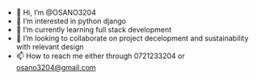 - 👋 Hi, I’m @OSANO3204
- 👀 I’m interested in  python django
- 🌱 I’m currently learning  full stack development
- 💞️ I’m looking to collaborate on project decelopment and sustainability with relevant design
- 📫 How to reach me either through 0721233204 or osano3204@gmail.com

<!---
OSANO3204/OSANO3204 is a ✨ special ✨ repository because its `README.md` (this file) appears on your GitHub profile.
You can click the Preview link to take a look at your changes.
--->

